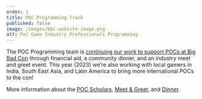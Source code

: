 ```yaml
---
order: 1
title: POC Programming Track
published: false
image: /images/bbc-website-image.png
alt: PoC Game Industry Professionals Programming
---
```


The POC Programming team is [continuing our work to support POCs at Big Bad Con](https://www.bigbadcon.com/blog/poc-programming-at-big-bad-con-2023/) through financial aid, a community dinner, and an industry meet and greet event. This year (2023) we’re also working with local gamers in India, South East Asia, and Latin America to bring more international POCs to the con!

More information about the [POC Scholars](/poc-scholars), [Meet & Greet](/events/poc-meet-greet-2), and [Dinner](/events/poc-dinner-2).
